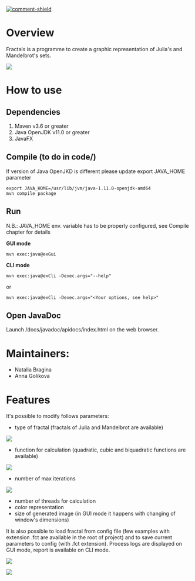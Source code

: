 [main]: https://gaufre.informatique.univ-paris-diderot.fr/raveneau/corona-bounce
[comment-shield]: https://img.shields.io/badge/Javadoc-100%25-brightgreen
[ ![comment-shield][] ][main]


# **Overview**

Fractals is a programme to create a graphic representation of Julia's and Mandelbrot's sets.

![](https://github.com/brnatvi/s5_Fractals/blob/main/gifs/video_2.gif)

# **How to use**

## Dependencies
1) Maven v3.6 or greater
2) Java OpenJDK v11.0 or greater
3) JavaFX

## Compile (to do in code/)
If version of Java OpenJKD is different please update export JAVA_HOME parameter
```                
export JAVA_HOME=/usr/lib/jvm/java-1.11.0-openjdk-amd64
mvn compile package
```

## Run
N.B.: JAVA_HOME env. variable has to be properly configured, see Compile chapter for details

**GUI mode**
```
mvn exec:java@exGui
```                
**CLI mode**

```
mvn exec:java@exCli -Dexec.args="--help"
```        
or
```
mvn exec:java@exCli -Dexec.args="<Your options, see help>" 
```                

## Open JavaDoc
Launch /docs/javadoc/apidocs/index.html on the web browser.

# **Maintainers:**

* Natalia Bragina
* Anna Golikova



# **Features**

It's possible to modify follows parameters:
* type of fractal (fractals of Julia and Mandelbrot are available)

![](https://github.com/brnatvi/s5_Fractals/blob/main/gifs/video_4.gif)

* function for calculation (quadratic, cubic and biquadratic functions are available)

![](https://github.com/brnatvi/s5_Fractals/blob/main/gifs/video_6.gif)

* number of max iterations

![](https://github.com/brnatvi/s5_Fractals/blob/main/gifs/video_1.gif)

* number of threads for calculation
* color representation
* size of generated image (in GUI mode it happens with changing of window's dimensions)

It is also possible to load fractal from config file (few examples with extension .fct are available in the root of project) 
and to save current parameters to config (with .fct extension).
Process logs are displayed on GUI mode, report is available on CLI mode. 

![](https://github.com/brnatvi/s5_Fractals/blob/main/gifs/video_3.gif)


![](https://github.com/brnatvi/s5_Fractals/blob/main/gifs/video_5.gif)

